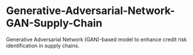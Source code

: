 # Generative-Adversarial-Network-GAN-Supply-Chain
Generative Adversarial Network (GAN)-based model to enhance credit risk identification in supply chains.
